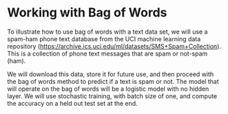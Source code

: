 # Working with Bag of Words

To illustrate how to use bag of words with a text data set, we will use a spam-ham phone text database from the UCI machine learning data repository (https://archive.ics.uci.edu/ml/datasets/SMS+Spam+Collection).  This is a collection of phone text messages that are spam or not-spam (ham).

We will download this data, store it for future use, and then proceed with the bag of words method to predict if a text is spam or not.  The model that will operate on the bag of words will be a logistic model with no hidden layer.  We will use stochastic training, with batch size of one, and compute the accuracy on a held out test set at the end.